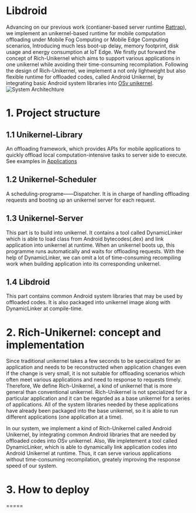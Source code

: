 # Libdroid
Advancing on our previous work (contianer-based server runtime [Rattrap](https://github.com/CGCL-codes/Rattrap)), we implement an unikernel-based runtime for mobile computation offloading under Mobile Fog Computing or Mobile Edge Computing scenarios, Introducing much less boot-up delay, memory footprint, disk usage and energy consumption at IoT Edge. We firstly put forward the concept of Rich-Unikernel which aims to support various applications in one unikernel while avoiding their time-consuming recompilation. Following the design of Rich-Unikernel, we implement a not only lightweight but also flexible runtime for offloaded codes, called Android Unikernel, by integrating basic Android system libraries into [OSv unikernel](http://osv.io/).
![System Architechture](https://github.com/CGCL-codes/Libdroid/blob/master/figures/arch.png)

# 1. Project structure

1.1 Unikernel-Library
-------
  An offloading framework, which provides APIs for mobile applications to quickly offload local computation-intensive tasks to server side to execute. See examples in [Applications](https://github.com/CGCL-codes/Libdroid/tree/master/Applications)
  
1.2 Unikernel-Scheduler
-------
  A scheduling-programe——Dispatcher. It is in charge of handling offloading requests and booting up an unikernel server for each request.
  
1.3 Unikernel-Server
-------
  This part is to build into unikernel. It contains a tool called DynamicLinker which is able to load class from Android bytecodes(.dex) and link application into unikernel at runtime. When an unikernel boots up, this programme runs automatically and waits for offloading requests. With the help of DynamicLinker, we can omit a lot of time-consuming recompiling work when building application into its corresponding unikernel.
  
1.4 Libdroid
-------
  This part contains common Android system libraries that may be used by offloaded codes. It is also packaged into unikernel image along with DynamicLinker at compile-time.

# 2. Rich-Unikernel: concept and implementation
  Since traditional unikernel takes a few seconds to be specicalized for an application and needs to be reconstructed when application changes even if the change is very small, it is not suitable for offloading scenarios which often meet various applications and need to response to requests timely. Therefore, We define Rich-Unikernel, a kind of unikernel that is more general than conventional unikernel. Rich-Unikernel is not specialized for a particular application and it can be regarded as a base unikernel for a series of applications. All of the system libraries needed by these applications have already been packaged into the base unikernel, so it is able to run different applications (one application at a time).
  
  In our system, we implement a kind of Rich-Unikernel called Android Unikernel, by integrating common Android libraries that are needed by offloaded codes into OSv unikernel. Also, We impletement a tool called DynamicLinker, which is able to dynamically link application codes into Android Unikernel at runtime. Thus, it can serve various applications without time-consuming recompilation, greately improving the response speed of our system.
  
# 3. How to deploy
=====

